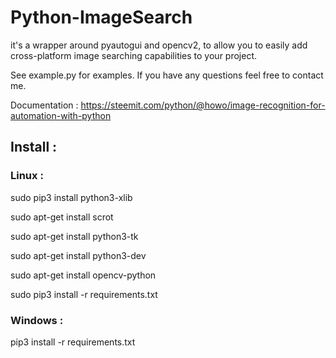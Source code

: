 # Python-ImageSearch

it's a wrapper around pyautogui and opencv2, to allow you to easily add cross-platform image searching capabilities
to your project.


See example.py for examples. If you have any questions feel free to contact me.

Documentation : https://steemit.com/python/@howo/image-recognition-for-automation-with-python

## Install :

### Linux :

sudo pip3 install python3-xlib

sudo apt-get install scrot

sudo apt-get install python3-tk

sudo apt-get install python3-dev

sudo apt-get install  opencv-python

sudo pip3 install -r requirements.txt

### Windows :

pip3 install -r requirements.txt

